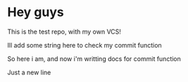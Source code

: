 # Hey guys

This is the test repo, with my own VCS!

Ill add some string here to check my commit function

So here i am, and now i'm writting docs for commit function

Just a new line

